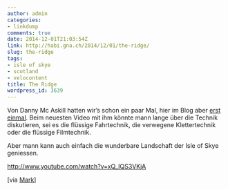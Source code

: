 ```yaml
---
author: admin
categories:
- linkdump
comments: true
date: 2014-12-01T21:03:54Z
link: http://habi.gna.ch/2014/12/01/the-ridge/
slug: the-ridge
tags:
- isle of skye
- scotland
- velocontent
title: The Ridge
wordpress_id: 3639
---
```


Von Danny Mc Askill hatten wir’s schon ein paar Mal, hier im Blog aber [erst einmal](http://habi.gna.ch/?s=askill).
Beim neuesten Video mit ihm könnte mann lange über die Technik diskutieren, sei es die flüssige Fahrtechnik, die verwegene Klettertechnik oder die flüssige Filmtechnik.

Aber mann kann auch einfach die wunderbare Landschaft der Isle of Skye geniessen.

http://www.youtube.com/watch?v=xQ_IQS3VKjA

[via [Mark](http://permanenttourist.ch/2014/10/the-ridge/)]
